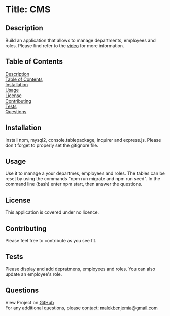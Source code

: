 # Title: CMS</br>

## <span id="description">Description</span>
Build an application that allows to manage departments, employees and roles. Please find refer to the <a href="https://drive.google.com/file/d/1ZfgN_WPvkIP9Q02c1JMcPNjWSSRIoBQq/view">video</a> for more information.

## <span id="content">Table of Contents</span>
<a href="#description">Description</a></br>
<a href="#content">Table of Contents</a></br>
<a href="#installation">Installation</a></br>
<a href="#usage">Usage</a></br>
<a href="#license">License</a></br>
<a href="#contribution">Contributing</a></br>
<a href="#tests">Tests</a></br>
<a href="#questions">Questions</a></br>

## <span id="installation">Installation</span>
Install npm, mysql2, console.tablepackage, inquirer and express.js. Please don't forget to properly set the gitignore file.

## <span id="usage">Usage</span>
Use it to manage a your departmes, employees and roles. The tables can be reset by using the commands "npm run migrate and npm run seed". In the command line (bash) enter npm start, then answer the questions.

## <span id="license">License</span>
This application is covered under no licence.

## <span id="contribution">Contributing</span>
Please feel free to contribute as you see fit.

## <span id="tests">Tests</span>
Please display and add depratmens, employees and roles. You can also update an employee's role.

## <span id="questions">Questions</span>
View Project on <a href="https://github.com/malek-benjemia">GitHub</a><br>
For any additional questions, please contact: malekbenjemia@gmail.com